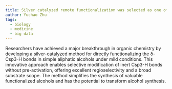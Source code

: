 ```yaml
---
title: Silver catalyzed remote functionalization was selected as one of the most exciting work by the Editors of 《Nature Communications》
author: Yuchao Zhu
tags:
  - biology
  - medicine
  - big data
---
```


Researchers have achieved a major breakthrough in organic chemistry by developing a silver-catalyzed method for directly functionalizing the δ-Csp3-H bonds in simple aliphatic alcohols under mild conditions. This innovative approach enables selective modification of inert Csp3-H bonds without pre-activation, offering excellent regioselectivity and a broad substrate scope. The method simplifies the synthesis of valuable functionalized alcohols and has the potential to transform alcohol synthesis.
